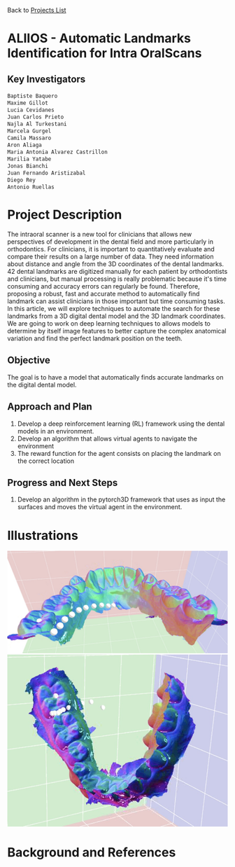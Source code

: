 Back to [Projects List](../../README.md#ProjectsList)

# ALIIOS - Automatic Landmarks Identification for Intra OralScans


## Key Investigators
    Baptiste Baquero
    Maxime Gillot 
    Lucia Cevidanes
    Juan Carlos Prieto
    Najla Al Turkestani
    Marcela Gurgel
    Camila Massaro
    Aron Aliaga
    Maria Antonia Alvarez Castrillon
    Marilia Yatabe
    Jonas Bianchi
    Juan Fernando Aristizabal
    Diego Rey
    Antonio Ruellas


# Project Description

<!-- Add a short paragraph describing the project. -->
The intraoral scanner is a new tool for clinicians that allows new perspectives of development in the dental field and more particularly in orthodontics. 
For clinicians, it is important to quantitatively evaluate and compare their results on a large number of data. They need information about distance and
angle from the 3D coordinates of the dental landmarks. 42 dental landmarks are digitized manually for each patient by orthodontists and clinicians, but manual 
processing is really problematic because it's time consuming and accuracy errors can regularly be found. Therefore, proposing a robust, fast and accurate method
to automatically find landmark can assist clinicians in those important but time consuming tasks. In this article, we will explore techniques to automate the
search for these landmarks from a 3D digital dental model and the 3D landmark coordinates. We are going to work on deep learning techniques to allows models to 
determine by itself image features to better capture the complex anatomical variation and find the perfect landmark position on the teeth. 

## Objective

<!-- Describe here WHAT you would like to achieve (what you will have as end result). -->
The goal is to have a model that automatically finds accurate landmarks on the digital dental model.

## Approach and Plan

<!-- Describe here HOW you would like to achieve the objectives stated above. -->

1. Develop a deep reinforcement learning (RL) framework using the dental models in an environment. 
2. Develop an algorithm that allows virtual agents to navigate the environment
3. The reward function for the agent consists on placing the landmark on the correct location

## Progress and Next Steps

<!-- Update this section as you make progress, describing of what you have ACTUALLY DONE. If there are specific steps that you could not complete then you can describe them here, too. -->

1. Develop an algorithm in the pytorch3D framework that uses as input the surfaces and moves the virtual agent in the environment. 

# Illustrations

<!-- Add pictures and links to videos that demonstrate what has been accomplished.-->

![Screenshot 1](presentaion_1.jpeg)
![Searching for landmark](presentation.jpeg)

# Background and References

<!-- If you developed any software, include link to the source code repository. If possible, also add links to sample data, and to any relevant publications. -->
